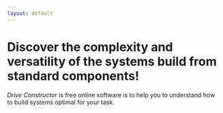 ```yaml
---
layout: default
---
```


# Discover the complexity and versatility of the systems build from standard components!

*Drive Constructor* is free online software is to help you to understand how to build systems optimal for your task. 



